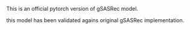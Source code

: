 This is an official pytorch version of gSASRec model.


this model has been validated agains original gSASRec implementation.
